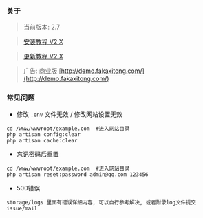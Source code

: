 
### 关于

> 当前版本: 2.7

> [安装教程 V2.X](https://github.com/Tai7sy/card-system/wiki/BT%E9%9D%A2%E6%9D%BF%E5%AE%89%E8%A3%85%E6%95%99%E7%A8%8B---V2.X)

> [更新教程 V2.X](https://github.com/Tai7sy/card-system/wiki/V2.X-%E6%9B%B4%E6%96%B0%E6%95%99%E7%A8%8B)

> 广告: 商业版 [http://demo.fakaxitong.com/](http://demo.fakaxitong.com/)
### 常见问题
 - 修改 `.env` 文件无效 / 修改网站设置无效
 ```
 cd /www/wwwroot/example.com  #进入网站目录
 php artisan config:clear
 php artisan cache:clear
 ```
 - 忘记密码后重置
 ```
 cd /www/wwwroot/example.com  #进入网站目录
 php artisan reset:password admin@qq.com 123456
 ```
 - 500错误	
 ```	
 storage/logs 里面有错误详细内容, 可以自行参考解决, 或者附录log文件提交issue/mail	
 ```
